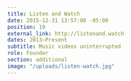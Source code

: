 ```yaml
---
title: Listen and Watch
date: 2015-12-31 13:57:00 -05:00
position: 19
external_link: http://listenand.watch
dates: 2013–Present
subtitle: Music videos uninterrupted
role: Founder
section: additional
image: "/uploads/listen-watch.jpg"
---
```


